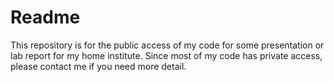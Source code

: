 # Readme

This repository is for the public access of my code for some presentation or lab report for my home institute.
Since most of my code has private access, please contact me if you need more detail.
